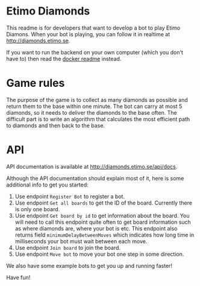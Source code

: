 # Etimo Diamonds

This readme is for developers that want to develop a bot to play Etimo Diamons. When your bot is playing, you can follow it in realtime at http://diamonds.etimo.se. 

If you want to run the backend on your own computer (which you don't have to) then read the [docker readme](DOCKER.md) instead.

# Game rules
The purpose of the game is to collect as many diamonds as possible and return them to the base within one minute. The bot can carry at most 5 diamonds, so it needs to deliver the diamonds to the base often. The difficult part is to write an algorithm that calculates the most efficient path to diamonds and then back to the base. 

# API

API documentation is available at http://diamonds.etimo.se/api/docs.

Although the API documentation should explain most of it, here is some additional info to get you started:
1. Use endpoint `Register Bot` to register a bot.
2. Use endpoint `Get all boards` to get the ID of the board. Currently there is only one board.
3. Use endpoint `Get board by id` to get information about the board. You will need to call this endpoint quite often to get board information such as where diamonds are, where your bot is etc. This endpoint also returns field `minimumDelayBetweenMoves` which indicates how long time in milliseconds your bot must wait between each move.
4. Use endpoint `Join board` to join the board.
5. Use endpoint `Move bot` to move your bot one step in some direction.

We also have some example bots to get you up and running faster!

Have fun!